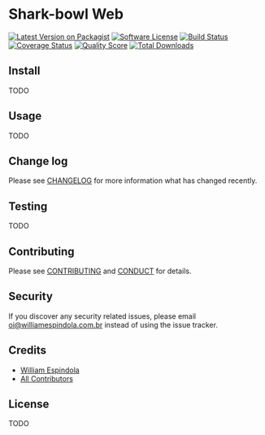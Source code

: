 # Shark-bowl Web

[![Latest Version on Packagist][ico-version]][link-packagist]
[![Software License][ico-license]](LICENSE.md)
[![Build Status][ico-travis]][link-travis]
[![Coverage Status][ico-scrutinizer]][link-scrutinizer]
[![Quality Score][ico-code-quality]][link-code-quality]
[![Total Downloads][ico-downloads]][link-downloads]

## Install

TODO

## Usage

TODO

## Change log

Please see [CHANGELOG](CHANGELOG.md) for more information what has changed
recently.

## Testing

TODO

## Contributing

Please see [CONTRIBUTING](CONTRIBUTING.md) and [CONDUCT](CONDUCT.md) for
details.

## Security

If you discover any security related issues, please email
oi@williamespindola.com.br instead
of using the issue tracker.

## Credits

- [William Espindola][link-author]
- [All Contributors][link-contributors]

## License

TODO

[ico-version]:
https://img.shields.io/packagist/v/shark-bowl-web/shark-bowl-web.svg?style=flat-square
[ico-license]:
https://img.shields.io/badge/license-MIT-brightgreen.svg?style=flat-square
[ico-travis]:
https://img.shields.io/travis/shark-bowl-web/shark-bowl-web/master.svg?style=flat-square
[ico-scrutinizer]:
https://img.shields.io/scrutinizer/coverage/g/shark-bowl-web/shark-bowl-web.svg?style=flat-square
[ico-code-quality]:
https://img.shields.io/scrutinizer/g/shark-bowl-web/shark-bowl-web.svg?style=flat-square
[ico-downloads]:
https://img.shields.io/packagist/dt/shark-bowl-web/shark-bowl-web.svg?style=flat-square

[link-packagist]: https://packagist.org/packages/shark-bowl-web/shark-bowl-web
[link-travis]: https://travis-ci.org/shark-bowl-web/shark-bowl-web
[link-scrutinizer]:
https://scrutinizer-ci.com/g/shark-bowl-web/shark-bowl-web/code-structure
[link-code-quality]: https://scrutinizer-ci.com/g/shark-bowl-web/shark-bowl-web
[link-downloads]: https://packagist.org/packages/shark-bowl-web/shark-bowl-web
[link-author]: https://github.com/williamespindola
[link-contributors]: ../../contributors

